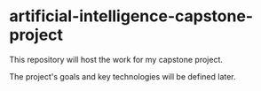 # artificial-intelligence-capstone-project

This repository will host the work for my capstone project.

The project's goals and key technologies will be defined later.
